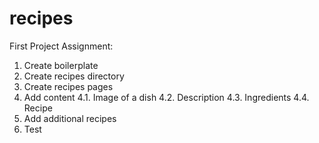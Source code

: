 # recipes
First Project
Assignment:
1. Create boilerplate
2. Create recipes directory
3. Create recipes pages
4. Add content
4.1. Image of a dish
4.2. Description
4.3. Ingredients
4.4. Recipe
5. Add additional recipes
6. Test